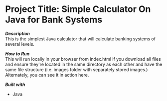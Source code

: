Project Title: Simple Calculator On Java for Bank Systems
===========

***Description***  
This is the simplest Java calculator that will calculate banking systems of several levels.



***How to Run***  
This will run locally in your browser from index.html if you download all files and ensure they're located in the same directory as each other and have the same file structure (i.e. images folder with separately stored images.) Alternately, you can see it in action here.



***Built with***
 - Java
 



